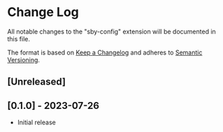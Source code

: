 # Change Log

All notable changes to the "sby-config" extension will be documented in this file.

The format is based on [Keep a Changelog](http://keepachangelog.com/) and adheres to [Semantic Versioning](https://semver.org/spec/v2.0.0.html).

## [Unreleased]

## [0.1.0] - 2023-07-26

- Initial release